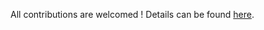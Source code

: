 All contributions are welcomed !
Details can be found [here](./documentation/source/contributing.rst).